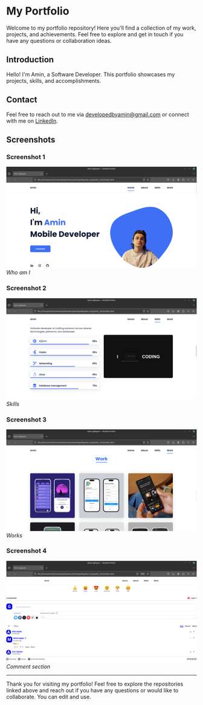 # My Portfolio

Welcome to my portfolio repository! Here you'll find a collection of my work, projects, and achievements. Feel free to explore and get in touch if you have any questions or collaboration ideas.

## Introduction

Hello! I'm Amin, a Software Developer. This portfolio showcases my projects, skills, and accomplishments. 

## Contact

Feel free to reach out to me via [developedbyamin@gmail.com](mailto:developedbyamin@gmail.com) or connect with me on [LinkedIn](https://www.linkedin.com/in/amin_aghayev).

## Screenshots

### Screenshot 1
![Screenshot 1](assets/img/ss1.png)
*Who am I*

### Screenshot 2
![Screenshot 2](assets/img/ss3.png)
*Skills*

### Screenshot 3
![Screenshot 3](assets/img/ss4.png)
*Works*

### Screenshot 4
![Screenshot 4](assets/img/ss5.png)
*Comment section*

---

Thank you for visiting my portfolio! Feel free to explore the repositories linked above and reach out if you have any questions or would like to collaborate. You can edit and use.
